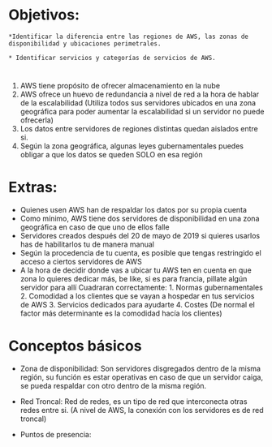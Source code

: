 # Objetivos:
	*Identificar la diferencia entre las regiones de AWS, las zonas de disponibilidad y ubicaciones perimetrales.
	
	* Identificar servicios y categorías de servicios de AWS.
#	
1. AWS tiene propósito de ofrecer almacenamiento en la nube
2. AWS ofrece un huevo de redundancia a nivel de red a la hora de hablar de la escalabilidad 
	(Utiliza todos sus servidores ubicados en una zona geográfica para poder aumentar la escalabilidad si un servidor no puede ofrecerla)
3. Los datos entre servidores de regiones distintas quedan aislados entre si.
4. Según la zona geográfica, algunas leyes gubernamentales puedes obligar a que los datos se queden SOLO en esa región

# Extras:
  * Quienes usen AWS han de respaldar los datos por su propia cuenta
  * Como mínimo, AWS tiene dos servidores de disponibilidad en una zona geográfica en caso de que uno de ellos falle
  * Servidores creados después del 20 de mayo de 2019 si quieres usarlos has de habilitarlos tu de manera manual
  * Según la procedencia de tu cuenta, es posible que tengas restringido el acceso a ciertos servidores de AWS
  * A la hora de decidir donde vas a ubicar tu AWS ten en cuenta en que zona lo quieres dedicar más, be like, si es para francia, pillate algún servidor para allí
  	Cuadraran correctamente:
  		1. Normas gubernamentales
  		2. Comodidad a los clientes que se vayan a hospedar en tus servicios de AWS
  		3. Servicios dedicados para ayudarte
  		4. Costes
  	(De normal el factor más determinante es la comodidad hacía los clientes)


# Conceptos básicos
  * Zona de disponibilidad: Son servidores disgregados dentro de la misma región, su función es estar operativas en caso de que un servidor caiga, se pueda respaldar con otro dentro de la misma región.

  * Red Troncal: Red de redes, es un tipo de red que interconecta otras redes entre si.
    (A nivel de AWS, la conexión con los servidores es de red troncal)

  * Puntos de presencia: 